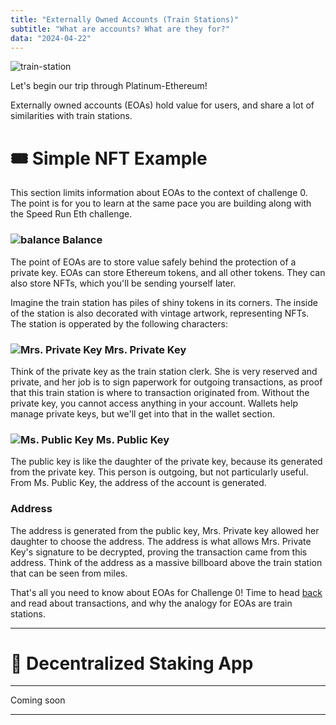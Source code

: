 ```yaml
---
title: "Externally Owned Accounts (Train Stations)"
subtitle: "What are accounts? What are they for?"
data: "2024-04-22"
---
```


![train-station](http://localhost:3000/images/train-station.svg)

Let's begin our trip through Platinum-Ethereum!

Externally owned accounts (EOAs) hold value for users, and share a lot of similarities
with train stations.

# 🎟 Simple NFT Example

This section limits information about EOAs to the context of challenge 0. The point is for you
to learn at the same pace you are building along with the Speed Run Eth challenge.

### ![balance](http://localhost:3000/images/balance.svg) Balance

The point of EOAs are to store value safely behind the protection of a private key. EOAs can store
Ethereum tokens, and all other tokens. They can also store NFTs, which you'll be sending yourself
later.

Imagine the train station has piles of shiny tokens in its corners. The inside of the station is
also decorated with vintage artwork, representing NFTs. The station is opperated by the following
characters:

### ![Mrs. Private Key](http://localhost:3000/images/mrsPrivateKey.svg) Mrs. Private Key

Think of the private key as the train station clerk. She is very reserved and private, and her job
is to sign paperwork for outgoing transactions, as proof that this train station is where to transaction
originated from.
Without the private key, you cannot access anything in your account. Wallets help manage private keys,
but we'll get into that in the wallet section.

### ![Ms. Public Key](http://localhost:3000/images/msPublicKey.svg) Ms. Public Key

The public key is like the daughter of the private key, because its generated from the private key.
This person is outgoing, but not particularly useful. From Ms. Public Key, the address of the account
is generated.

### Address

The address is generated from the public key, Mrs. Private key allowed her daughter to choose the
address. The address is what allows Mrs. Private Key's signature to be decrypted, proving the transaction
came from this address. Think of the address as a massive billboard above the train station that can be
seen from miles.

That's all you need to know about EOAs for Challenge 0! Time to head [back](/posts/2simpleNFT) and read about transactions,
and why the analogy for EOAs are train stations.

---

# 🥩 Decentralized Staking App

---

Coming soon

---
